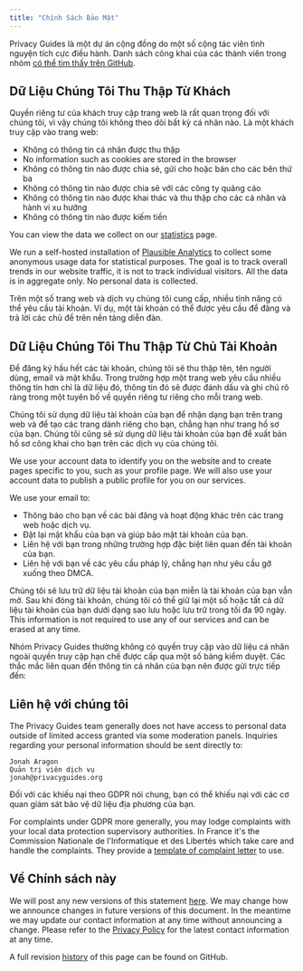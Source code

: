 ```yaml
---
title: "Chính Sách Bảo Mật"
---
```


Privacy Guides là một dự án cộng đồng do một số cộng tác viên tình nguyện tích cực điều hành. Danh sách công khai của các thành viên trong nhóm [có thể tìm thấy trên GitHub](https://github.com/orgs/privacyguides/people).

## Dữ Liệu Chúng Tôi Thu Thập Từ Khách

Quyền riêng tư của khách truy cập trang web là rất quan trọng đối với chúng tôi, vì vậy chúng tôi không theo dõi bất kỳ cá nhân nào. Là một khách truy cập vào trang web:

- Không có thông tin cá nhân được thu thập
- No information such as cookies are stored in the browser
- Không có thông tin nào được chia sẻ, gửi cho hoặc bán cho các bên thứ ba
- Không có thông tin nào được chia sẻ với các công ty quảng cáo
- Không có thông tin nào được khai thác và thu thập cho các cá nhân và hành vi xu hướng
- Không có thông tin nào được kiếm tiền

You can view the data we collect on our [statistics](statistics.md) page.

We run a self-hosted installation of [Plausible Analytics](https://plausible.io) to collect some anonymous usage data for statistical purposes. The goal is to track overall trends in our website traffic, it is not to track individual visitors. All the data is in aggregate only. No personal data is collected.

Trên một số trang web và dịch vụ chúng tôi cung cấp, nhiều tính năng có thể yêu cầu tài khoản. Ví dụ, một tài khoản có thể được yêu cầu để đăng và trả lời các chủ đề trên nền tảng diễn đàn.

## Dữ Liệu Chúng Tôi Thu Thập Từ Chủ Tài Khoản

Để đăng ký hầu hết các tài khoản, chúng tôi sẽ thu thập tên, tên người dùng, email và mật khẩu. Trong trường hợp một trang web yêu cầu nhiều thông tin hơn chỉ là dữ liệu đó, thông tin đó sẽ được đánh dấu và ghi chú rõ ràng trong một tuyên bố về quyền riêng tư riêng cho mỗi trang web.

Chúng tôi sử dụng dữ liệu tài khoản của bạn để nhận dạng bạn trên trang web và để tạo các trang dành riêng cho bạn, chẳng hạn như trang hồ sơ của bạn. Chúng tôi cũng sẽ sử dụng dữ liệu tài khoản của bạn để xuất bản hồ sơ công khai cho bạn trên các dịch vụ của chúng tôi.

We use your account data to identify you on the website and to create pages specific to you, such as your profile page. We will also use your account data to publish a public profile for you on our services.

We use your email to:

- Thông báo cho bạn về các bài đăng và hoạt động khác trên các trang web hoặc dịch vụ.
- Đặt lại mật khẩu của bạn và giúp bảo mật tài khoản của bạn.
- Liên hệ với bạn trong những trường hợp đặc biệt liên quan đến tài khoản của bạn.
- Liên hệ với bạn về các yêu cầu pháp lý, chẳng hạn như yêu cầu gỡ xuống theo DMCA.

Chúng tôi sẽ lưu trữ dữ liệu tài khoản của bạn miễn là tài khoản của bạn vẫn mở. Sau khi đóng tài khoản, chúng tôi có thể giữ lại một số hoặc tất cả dữ liệu tài khoản của bạn dưới dạng sao lưu hoặc lưu trữ trong tối đa 90 ngày. This information is not required to use any of our services and can be erased at any time.

Nhóm Privacy Guides thường không có quyền truy cập vào dữ liệu cá nhân ngoài quyền truy cập hạn chế được cấp qua một số bảng kiểm duyệt. Các thắc mắc liên quan đến thông tin cá nhân của bạn nên được gửi trực tiếp đến:

## Liên hệ với chúng tôi

The Privacy Guides team generally does not have access to personal data outside of limited access granted via some moderation panels. Inquiries regarding your personal information should be sent directly to:

```text
Jonah Aragon
Quản trị viên dịch vụ
jonah@privacyguides.org
```

Đối với các khiếu nại theo GDPR nói chung, bạn có thể khiếu nại với các cơ quan giám sát bảo vệ dữ liệu địa phương của bạn.

For complaints under GDPR more generally, you may lodge complaints with your local data protection supervisory authorities. In France it's the Commission Nationale de l'Informatique et des Libertés which take care and handle the complaints. They provide a [template of complaint letter](https://www.cnil.fr/en/plaintes) to use.

## Về Chính sách này

We will post any new versions of this statement [here](privacy-policy.md). We may change how we announce changes in future versions of this document. In the meantime we may update our contact information at any time without announcing a change. Please refer to the [Privacy Policy](privacy-policy.md) for the latest contact information at any time.

A full revision [history](https://github.com/privacyguides/privacyguides.org/commits/main/docs/about/privacy-policy.md) of this page can be found on GitHub.
